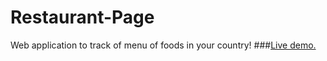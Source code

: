# Restaurant-Page
Web application to track of menu of foods in your country!
###[Live demo.](https://khojiakbarkhayotov.github.io/Restaurant-Page/)
